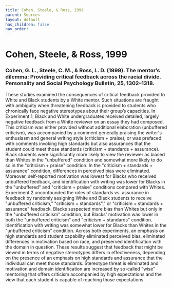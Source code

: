 ```yaml
---
title: Cohen, Steele, & Ross, 1999
parent: Sources
layout: default
has_children: false
nav_order: 
---
```


# Cohen, Steele, & Ross, 1999

### Cohen, G. L., Steele, C. M., & Ross, L. D. (1999). The mentor’s dilemma: Providing critical feedback across the racial divide. Personality and Social Psychology Bulletin, 25, 1302–1318.

These studies examined the consequences of critical feedback provided to White and Black students by a White mentor. Such situations are fraught with ambiguity when threatening feedback is provided to students who chronically face negative stereotypes about their group’s capacities. In Experiment 1, Black and White undergraduates received detailed, largely negative feedback from a White reviewer on an essay they had composed. This criticism was either provided without additional elaboration (unbuffered criticism), was accompanied by a comment generally praising the writer's enthusiasm and general writing style (criticism + praise), or was prefaced with comments invoking high standards but also assurances that the student could meet those standards (criticism + standards + assurance). Black students were significantly more likely to view the reviewer as biased than Whites in the "unbuffered" condition and somewhat more likely to do so in the "criticism + praise" condition. In the "criticism + standards + assurance" condition, differences in perceived bias were eliminated. Moreover, self-reported motivation was lowest for Blacks who received unbuffered feedback, and identification with writing was lower for Blacks in the "unbuffered" and "criticism + praise" conditions compared with Whites. Experiment 2 unconfounded the roles of standards vs. assurance in feedback by randomly assigning White and Black students to receive "unbuffered criticism," "criticism + standards"," or "criticism + standards + assurance" feedback. Blacks suspected more bias than Whites but only in the "unbuffered criticism" condition, but Blacks' motivation was lower in both the "unbuffered criticism" and "criticism + standards" condition. Identification with writing was somewhat lower for Blacks than Whites in the "unbuffered criticism" condition. Across both experiments, an emphasis on high standards and student capability eliminated perceived bias, eliminated differences in motivation based on race, and preserved identification with the domain in question. These results suggest that feedback that might be viewed in terms of negative stereotypes differs in effectiveness, depending on the presence of an emphasis on high standards and assurance that the individual can meet those standards. Stereotype threat is eliminated and motivation and domain identification are increased by so-called "wise" mentoring that offers criticism accompanied by high expectations and the view that each student is capable of reaching those expectations.
